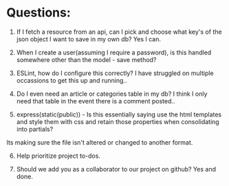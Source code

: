 # Questions:

1. If I fetch a resource from an api, can I pick and choose what key's of the json object I want to save in my own db?
Yes I can.

2. When I create a user(assuming I require a password), is this handled somewhere other than the model - save method?


3. ESLint, how do I configure this correctly? I have struggled on multiple occassions to get this up and running..


4. Do I even need an article or categories table in my db? I think I only need that table in the event there is a comment posted..


5. express(static(public)) - Is this essentially saying use the html templates and style them with css and retain those properties when consolidating into partials?

Its making sure the file isn't altered or changed to another format.

6. Help prioritize project to-dos.



7. Should we add you as a collaborator to our project on github?
Yes and done.
